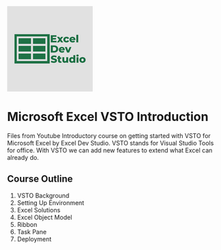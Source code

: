 ![Excel Dev Studio Logo](./ExcelDevStudioLogo.jpg)

# Microsoft Excel VSTO Introduction
Files from Youtube Introductory course on getting started with VSTO for Microsoft Excel by Excel Dev Studio. VSTO stands for Visual Studio Tools for office.  With VSTO we can add new features to extend what Excel can already do.

## Course Outline
1. VSTO Background
2. Setting Up Environment
3. Excel Solutions
4. Excel Object Model
5. Ribbon
6. Task Pane
7. Deployment


